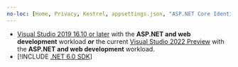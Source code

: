 ```yaml
---
no-loc: [Home, Privacy, Kestrel, appsettings.json, "ASP.NET Core Identity", cookie, Cookie, Blazor, "Blazor Server", "Blazor WebAssembly", "Identity", "Let's Encrypt", Razor, SignalR]
---
```

* [Visual Studio 2019 16.10 or later](https://visualstudio.microsoft.com/downloads/?utm_medium=microsoft&utm_source=docs.microsoft.com&utm_campaign=inline+link&utm_content=download+vs2019) with the **ASP.NET and web development** workload ***or*** the current [Visual Studio 2022 Preview](https://visualstudio.microsoft.com/vs/preview/#download-preview) with the **ASP.NET and web development** workload.
* [!INCLUDE [.NET 6.0 SDK](~/includes/6.0-SDK.md)]
